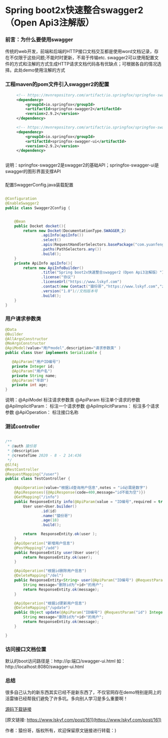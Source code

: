 # Spring boot2x快速整合swagger2（Open Api3注解版）

###  前言：为什么要使用swagger

传统的web开发，前端和后端的HTTP接口文档交互都是使用word文档记录，存在不仅限于这些问题;不能时时更新，不易于传输etc.
swagger2可以使用配置文件的方式和注解的方式生成HTTP请求文档代码各有优缺点；可根据各自的情况选择。此处demo使用注解的方式


### 工程maven的pom文件引入swagger2的配置
```xml
     <!-- https://mvnrepository.com/artifact/io.springfox/springfox-swagger2 -->
     <dependency>
         <groupId>io.springfox</groupId>
         <artifactId>springfox-swagger2</artifactId>
         <version>2.9.2</version>
     </dependency>

     <!-- https://mvnrepository.com/artifact/io.springfox/springfox-swagger-ui -->
     <dependency>
         <groupId>io.springfox</groupId>
         <artifactId>springfox-swagger-ui</artifactId>
         <version>2.9.2</version>
     </dependency>



```
说明：springfox-swagger2是swagger2的基础API；springfox-swagger-ui是swagger的图形界面支撑API
###   
配置SwaggerConfig.java装载配置
```java

@Configuration
@EnableSwagger2
public class Swagger2Config {


    @Bean
    public Docket docket(){
        return new Docket(DocumentationType.SWAGGER_2)
                .apiInfo(apiInfo())
                .select()
                .apis(RequestHandlerSelectors.basePackage("com.yuanfenge.demo.controller"))//swagger文档扫描包
                .paths(PathSelectors.any())
                .build();
    }
    private ApiInfo apiInfo(){
        return new ApiInfoBuilder()
                .title("Spring boot2x快速整合swagger2（Open Api3注解版）")//文档标题
                .license("协议")
                .licenseUrl("https://www.lskyf.com")
                .contact(new Contact("猿份哥","https://www.lskyf.com","zswdxl_111@sina.com"))//文档联系人信息
                .version("1.0")//文档版本号
                .build();
    }
}
```

### 用户请求参数类

```java
@Data
@Builder
@AllArgsConstructor
@NoArgsConstructor
@ApiModel(value="用户model",description="请求参数类" )
public class User implements Serializable {

   @ApiParam("用户ID编号")
   private Integer id;
   @ApiParam("用户名")
   private String name;
   @ApiParam("年龄")
   private int age;
}

```
说明：@ApiModel 标注请求参数类
      @ApiParam 标注单个请求的参数
      @ApiImplicitParam：  标注一个请求参数
      @ApiImplicitParams： 标注多个请求参数
      @ApiOperation： 标注接口名称
### 测试controller
```java

/**
 * @auth 猿份哥
 * @description
 * @createTime 2020 - 8 - 2 14:436
 */
@Slf4j
@RestController
@RequestMapping("/user")
public class TestController {

    @ApiOperation(value="根据id查询用户信息",notes = "id必需是数字")
    @ApiResponses({@ApiResponse(code=400,message="id不能为空")})
    @GetMapping("/info")
    public ResponseEntity info(@ApiParam(value = "ID编号",required = true) @RequestParam("id") Integer id){
        User user=User.builder()
                .id(id)
                .name("猿份哥")
                .age(18)
                .build();

        return  ResponseEntity.ok(user );
    }
    @ApiOperation("新增用户信息")
    @PostMapping("/add")
    public ResponseEntity user(User user){
        return ResponseEntity.ok(user);
    }

    @ApiOperation("根据id删除用户信息")
    @DeleteMapping("/del")
    public ResponseEntity<String> user(@ApiParam("ID编号") @RequestParam("id") Integer id){
        String message="删除id为"+id+"的用户";
        return ResponseEntity.ok(message);
    }

    @ApiOperation("根据id更新用户信息")
    @DeleteMapping("/update")
    public Object update(@ApiParam("ID编号") @RequestParam("id") Integer id){
        String message="删除id为"+id+"的用户";
        return ResponseEntity.ok(message);
    }

}
```

### 访问接口文档位置
默认的boot访问路径是：http://ip:端口/swagger-ui.html 如：http://localhost:8080/swagger-ui.html

### 总结

很多自己认为的新东西其实已经不是新东西了，不仅官网存在demo特别是网上的活雷锋已经帮我们避免了许多坑。多向别人学习是多么重要啊！

[源码下载链接](https://github.com/tiankonglanlande/springboot)

[原文链接: https://www.lskyf.com/post/161](https://www.lskyf.com/post/161)

作者：猿份哥，版权所有，欢迎保留原文链接进行转载：)
